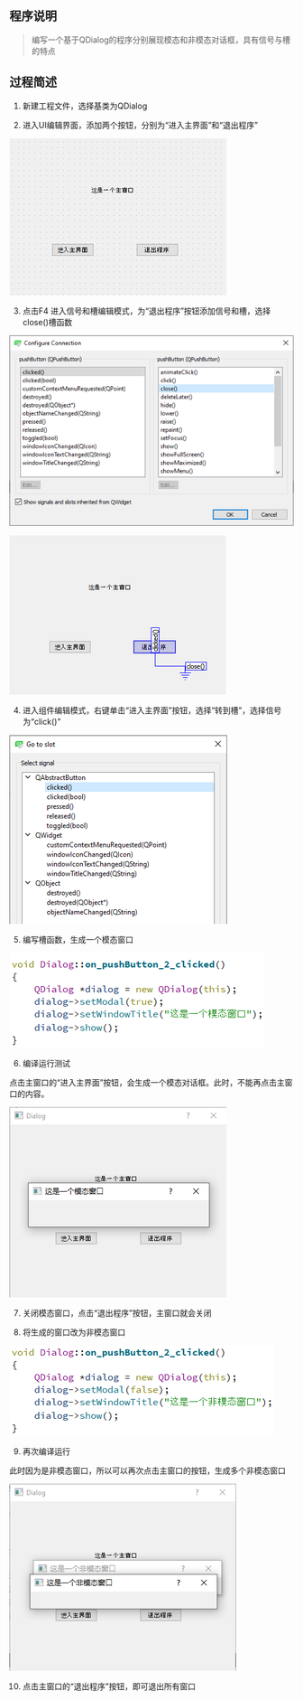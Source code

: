 ## 程序说明

> 编写一个基于QDialog的程序分别展现模态和非模态对话框，具有信号与槽的特点

## 过程简述

1. 新建工程文件，选择基类为QDialog

2. 进入UI编辑界面，添加两个按钮，分别为“进入主界面”和“退出程序”

![两个按钮](https://github.com/ZHJ0125/QtLearning/blob/master/Image/signal/1.png)

3. 点击F4 进入信号和槽编辑模式，为“退出程序”按钮添加信号和槽，选择close()槽函数

![槽编辑模式](https://github.com/ZHJ0125/QtLearning/blob/master/Image/signal/2.png)

![组件编辑模式](https://github.com/ZHJ0125/QtLearning/blob/master/Image/signal/3.png)

4. 进入组件编辑模式，右键单击“进入主界面”按钮，选择“转到槽”，选择信号为“click()”

![编写槽函数](https://github.com/ZHJ0125/QtLearning/blob/master/Image/signal/4.png)

5. 编写槽函数，生成一个模态窗口

![编译运行测试](https://github.com/ZHJ0125/QtLearning/blob/master/Image/signal/5.png)

6. 编译运行测试

点击主窗口的“进入主界面”按钮，会生成一个模态对话框。此时，不能再点击主窗口的内容。

![关闭模态窗口](https://github.com/ZHJ0125/QtLearning/blob/master/Image/signal/6.png)

7. 关闭模态窗口，点击“退出程序”按钮，主窗口就会关闭

8. 将生成的窗口改为非模态窗口

![非模态窗口](https://github.com/ZHJ0125/QtLearning/blob/master/Image/signal/7.png)

9. 再次编译运行

此时因为是非模态窗口，所以可以再次点击主窗口的按钮，生成多个非模态窗口

![非模态窗口](https://github.com/ZHJ0125/QtLearning/blob/master/Image/signal/8.png)

10. 点击主窗口的“退出程序”按钮，即可退出所有窗口
